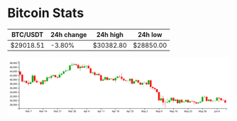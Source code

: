 # Bitcoin Stats

BTC/USDT|24h change|24h high|24h low|
|---|---|---|---|
|$29018.51|-3.80%|$30382.80|$28850.00|

<img src="./chart.svg">
